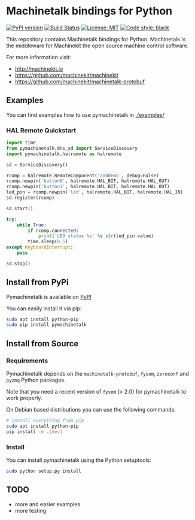 # Machinetalk bindings for Python
[![PyPI version](https://badge.fury.io/py/pymachinetalk.svg)](https://badge.fury.io/py/pymachinetalk)
[![Build Status](https://travis-ci.org/DiffSK/configobj.svg?branch=master)](https://travis-ci.org/machinekit/pymachinetalk)
[![License: MIT](https://img.shields.io/badge/License-MIT-yellow.svg)](https://github.com/machinekoder/speed-friending-matcher/blob/master/LICENSE)
[![Code style: black](https://img.shields.io/badge/code%20style-black-000000.svg)](https://github.com/ambv/black)
  
  This repository contains Machinetalk bindings for
  Python. Machinetalk is the middleware for Machinekit the open source
  machine control software.

  For more information visit:
  * http://machinekit.io
  * https://github.com/machinekit/machinekit
  * https://github.com/machinekit/machinetalk-protobuf

## Examples
You can find examples how to use pymachinetalk in [./examples/](./examples/)

### HAL Remote Quickstart
```python
import time
from pymachinetalk.dns_sd import ServiceDiscovery
import pymachinetalk.halremote as halremote

sd = ServiceDiscovery()

rcomp = halremote.RemoteComponent('anddemo', debug=False)
rcomp.newpin('button0', halremote.HAL_BIT, halremote.HAL_OUT)
rcomp.newpin('button1', halremote.HAL_BIT, halremote.HAL_OUT)
led_pin = rcomp.newpin('led', halremote.HAL_BIT, halremote.HAL_IN)
sd.register(rcomp)

sd.start()

try:
    while True:
        if rcomp.connected:
            print('LED status %s' %s str(led_pin.value)
        time.sleep(0.5)
except KeyboardInterrupt:
    pass

sd.stop()
```

## Install from PyPi
Pymachinetalk is available on [PyPI](https://pypi.python.org/pypi/pymachinetalk)

You can easily install it via pip:
```bash
sudo apt install python-pip
sudo pip install pymachinetalk
```

## Install from Source

### Requirements

Pymachinetalk depends on the `machinetalk-protobuf`, `fysom`, `zeroconf` and `pyzmq` Python packages.

Note that you need a recent version of `fysom` (> 2.0) for pymachinetalk to work properly.

On Debian based distributions you can use the following commands:
```bash
# install everything from pip
sudo apt install python-pip
pip install -e .[dev]
```

### Install

You can install pymachinetalk using the Python setuptools:

```bash
sudo python setup.py install
```

## TODO
* more and easier examples
* more testing

